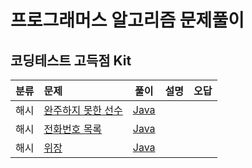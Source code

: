 # 프로그래머스 알고리즘 문제풀이

## 코딩테스트 고득점 Kit

|분류|문제|풀이|설명|오답|
|:---:|:---|:---:|:---:|:---:|
|해시|[완주하지 못한 선수](https://programmers.co.kr/learn/courses/30/lessons/42576?language=java)|[Java](https://github.com/steven0301/Programmers-Algorithm/blob/master/java/highkit_finish.java)|||
|해시|[전화번호 목록](https://programmers.co.kr/learn/courses/30/lessons/42577?language=java)|[Java](https://github.com/steven0301/Programmers-Algorithm/blob/master/java/highkit_phone_book.java)|||
|해시|[위장](https://programmers.co.kr/learn/courses/30/lessons/42578?language=java)|[Java](https://github.com/steven0301/Programmers-Algorithm/blob/master/java/highkit_disguise.java)|||
